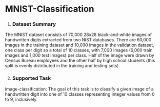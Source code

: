 # MNIST-Classification

1. ### **Dataset Summary**
The MNIST dataset consists of 70,000 28x28 black-and-white images of handwritten digits extracted from two NIST databases. There are 60,000 images in the training dataset and 10,000 images in the validation dataset, one class per digit so a total of 10 classes, with 7,000 images (6,000 train images and 1,000 test images) per class. Half of the image were drawn by Census Bureau employees and the other half by high school students (this split is evenly distributed in the training and testing sets).

2.  ### **Supported Task**
image-classification: The goal of this task is to classify a given image of a handwritten digit into one of 10 classes representing integer values from 0 to 9, inclusively.
